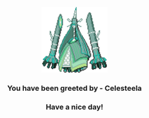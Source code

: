 <p align="center">
            <img src="https://raw.githubusercontent.com/PokeAPI/sprites/master/sprites/pokemon/797.png" width="150" height="150">
          </p>
          <h3 align="center">You have been greeted by - <b>Celesteela</b></h3>
          <h3 align="center">Have a nice day!</h3>
        